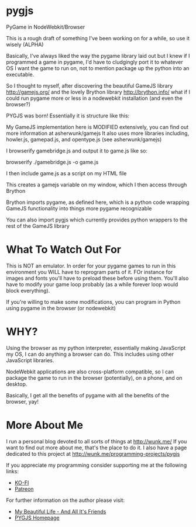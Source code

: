 # pygjs

PyGame in NodeWebkit/Browser

This is a rough draft of something I've been working on for a while, so use it wisely (ALPHA)

Basically, I've always liked the way the pygame library laid out but I knew if I programmed a game in pygame, I'd have to cludgingly port it to whatever OS I want the game to run on, not to mention package up the python into an executable.

So I thought to myself, after discovering the beautiful GameJS library http://gamejs.org/ and the lovely Brython library http://brython.info/ what if I could run pygame more or less in a nodewebkit installation (and even the browser?)

PYGJS was born!  Essentially it is structure like this:

My GameJS implementation here is MODIFIED extensively, you can find out more information at asherwunk/gamejs  It also uses more libraries including, howler.js, gamepad.js, and opentype.js (see asherwunk/gamejs)

I browserify gamebridge.js and output it to game.js like so:

browserify ./gamebridge.js -o game.js

I then include game.js as a script on my HTML file

This creates a gamejs variable on my window, which I then access through Brython

Brython imports pygame, as defined here, which is a python code wrapping GameJS functionality into things more pygame recognizable

You can also import pygjs which currently provides python wrappers to the rest of the GameJS library

# What To Watch Out For

This is NOT an emulator.  In order for your pygame games to run in this environment you WILL have to reprogram parts of it.  FOr instance for images and fonts you'll have to preload these before using them.  You'll also have to modify your game loop probably (as a while forever loop would block everything).

If you're willing to make some modifications, you can program in Python using pygame in the browser (or nodewebkit)

# WHY?

Using the browser as my python interpreter, essentially making JavaScript my OS, I can do anything a browser can do.  This includes using other JavaScript libraries.

NodeWebkit applications are also cross-platform compatible, so I can package the game to run in the browser (potentially), on a phone, and on desktop.

Basically, I get all the benefits of pygame with all the benefits of the browser, yay!

# More About Me

I run a personal blog devoted to all sorts of things at http://wunk.me/  If you want to find out more about me, that's the place to do it.
I also have a page dedicated to this project at http://wunk.me/programming-projects/pygjs

If you appreciate my programming consider supporting me at the following links:
* [KO-FI](http://ko-fi.com/asherwolfstein)
* [Patreon](https://www.patreon.com/asherwolfstein)

For further information on the author please visit:
* [My Beautiful Life - And All It's Friends](http://wunk.me/ "Personal Blog")
* [PYGJS Homepage](http://wunk.me/programming-projects/pygjs/)
